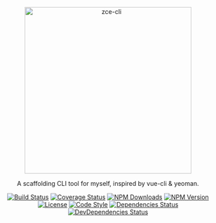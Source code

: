 <p align="center">
  <a href="http://cli.zce.me"><img src="http://cli.zce.me/assets/logo.png" alt="zce-cli" height="380"></a>
  <p align="center">A scaffolding CLI tool for myself, inspired by vue-cli &amp; yeoman.</p>
</p>
<p align="center">
  <a href="https://travis-ci.org/zce/zce-cli"><img src="https://img.shields.io/travis/zce/zce-cli.svg" alt="Build Status"></a>
  <a href="https://codecov.io/gh/zce/zce-cli"><img src="https://img.shields.io/codecov/c/github/zce/zce-cli.svg" alt="Coverage Status"></a>
  <a href="https://npmjs.org/package/zce-cli"><img src="https://img.shields.io/npm/dm/zce-cli.svg" alt="NPM Downloads"></a>
  <a href="https://npmjs.org/package/zce-cli"><img src="https://img.shields.io/npm/v/zce-cli.svg" alt="NPM Version"></a>
  <br>
  <a href="https://github.com/zce/zce-cli/blob/master/LICENSE"><img src="https://img.shields.io/npm/l/zce-cli.svg" alt="License"></a>
  <a href="http://standardjs.com"><img src="https://img.shields.io/badge/code_style-standard-brightgreen.svg" alt="Code Style"></a>
  <a href="https://david-dm.org/zce/zce-cli"><img src="https://img.shields.io/david/zce/zce-cli.svg" alt="Dependencies Status"></a>
  <a href="https://david-dm.org/zce/zce-cli?type=dev"><img src="https://img.shields.io/david/dev/zce/zce-cli.svg" alt="DevDependencies Status"></a>
</p>
